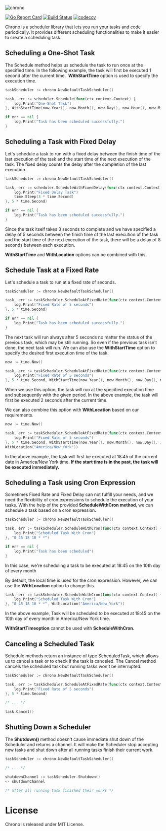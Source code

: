 ![chrono](https://user-images.githubusercontent.com/5354910/118358070-739adb00-b57d-11eb-989b-68baf83f9584.png)

[![Go Report Card](https://goreportcard.com/badge/github.com/procyon-projects/chrono)](https://goreportcard.com/report/github.com/procyon-projects/chrono)
[![Build Status](https://travis-ci.com/procyon-projects/chrono.svg?branch=main)](https://travis-ci.com/procyon-projects/chrono)
[![codecov](https://codecov.io/gh/procyon-projects/chrono/branch/main/graph/badge.svg?token=OREV0YI8VU)](https://codecov.io/gh/procyon-projects/chrono)

Chrono is a scheduler library that lets you run your tasks and code periodically. It provides different scheduling functionalities to make it easier to create a scheduling task.

## Scheduling a One-Shot Task
The Schedule method helps us schedule the task to run once at the specified time. In the following example, the task will first be executed 1 second after the current time. 
**WithStartTime** option is used to specify the execution time.

```go
taskScheduler := chrono.NewDefaultTaskScheduler()

task, err := scheduler.Schedule(func(ctx context.Context) {
	log.Print("One-Shot Task")
}, WithStartTime(now.Year(), now.Month(), now.Day(), now.Hour(), now.Minute(), now.Second()+1))

if err == nil {
	log.Print("Task has been scheduled successfully.")
}
```

## Scheduling a Task with Fixed Delay
Let's schedule a task to run with a fixed delay between the finish time of the last execution of the task and the start time of the next execution of the task.
The fixed delay counts the delay after the completion of the last execution.

```go
taskScheduler := chrono.NewDefaultTaskScheduler()

task, err := scheduler.ScheduleWithFixedDelay(func(ctx context.Context) {
	log.Print("Fixed Delay Task")
	time.Sleep(3 * time.Second)
}, 5 * time.Second)

if err == nil {
	log.Print("Task has been scheduled successfully.")
}
```

Since the task itself takes 3 seconds to complete and we have specified a delay of 5 seconds between the finish time of the last execution of the task and the start time of the next execution of the task, there will be a delay of 8 seconds between each execution.

**WithStartTime** and **WithLocation** options can be combined with this.

## Schedule Task at a Fixed Rate
Let's schedule a task to run at a fixed rate of seconds.

```go
taskScheduler := chrono.NewDefaultTaskScheduler()

task, err := taskScheduler.ScheduleAtFixedRate(func(ctx context.Context) {
	log.Print("Fixed Rate of 5 seconds")
}, 5 * time.Second)

if err == nil {
	log.Print("Task has been scheduled successfully.")
}
```

The next task will run always after 5 seconds no matter the status of the previous task, which may be still running. So even if the previous task isn't done, the next task will run.
We can also use the **WithStartTime** option to specify the desired first execution time of the task.

```go
now := time.Now()

task, err := taskScheduler.ScheduleAtFixedRate(func(ctx context.Context) {
	log.Print("Fixed Rate of 5 seconds")
}, 5 * time.Second, WithStartTime(now.Year(), now.Month(), now.Day(), now.Hour(), now.Minute(), now.Second() + 2))
```

When we use this option, the task will run at the specified execution time and subsequently with the given period. In the above example, the task will first be executed 2 seconds after the current time.

We can also combine this option with **WithLocation** based on our requirements.

```go
now := time.Now()

task, err := taskScheduler.ScheduleAtFixedRate(func(ctx context.Context) {
	log.Print("Fixed Rate of 5 seconds")
}, 5 * time.Second, WithStartTime(now.Year(), now.Month(), now.Day(), 18, 45, 0),
WithLocation("America/New_York"))
```

In the above example, the task will first be executed at 18:45 of the current date in America/New York time.
**If the start time is in the past, the task will be executed immediately.**

## Scheduling a Task using Cron Expression
Sometimes Fixed Rate and Fixed Delay can not fulfill your needs, and we need the flexibility of cron expressions to schedule the execution of your tasks. With the help of the provided **ScheduleWithCron method**, we can schedule a task based on a cron expression.

```go
taskScheduler := chrono.NewDefaultTaskScheduler()

task, err := taskScheduler.ScheduleWithCron(func(ctx context.Context) {
	log.Print("Scheduled Task With Cron")
}, "0 45 18 10 * *")

if err == nil {
	log.Print("Task has been scheduled")
}
```

In this case, we're scheduling a task to be executed at 18:45  on the 10th day of every month

By default, the local time is used for the cron expression. However, we can use the **WithLocation** option to change this.

```go
task, err := taskScheduler.ScheduleWithCron(func(ctx context.Context) {
	log.Print("Scheduled Task With Cron")
}, "0 45 18 10 * *", WithLocation("America/New_York"))
```

In the above example, Task will be scheduled to be executed at 18:45 on the 10th day of every month in America/New York time.

**WithStartTimeoption** cannot be used with **ScheduleWithCron**.

## Canceling a Scheduled Task
Schedule methods return an instance of type ScheduledTask, which allows us to cancel a task or to check if the task is canceled. The Cancel method cancels the scheduled task but running tasks won't be interrupted.


```go
taskScheduler := chrono.NewDefaultTaskScheduler()

task, err := taskScheduler.ScheduleAtFixedRate(func(ctx context.Context) {
	log.Print("Fixed Rate of 5 seconds")
}, 5 * time.Second)

/* ... */
	
task.Cancel()
```

## Shutting Down a Scheduler
The **Shutdown()** method doesn't cause immediate shut down of the Scheduler and returns a channel. It will make the Scheduler stop accepting new tasks and shut down after all running tasks finish their current work.


```go
taskScheduler := chrono.NewDefaultTaskScheduler()

/* ... */

shutdownChannel := taskScheduler.Shutdown()
<- shutdownChannel
	
/* after all running task finished their works */
```

# License
Chrono is released under MIT License.
